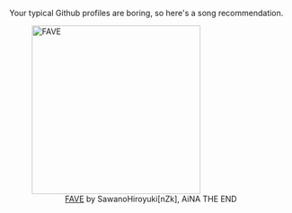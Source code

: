 Your typical Github profiles are boring, so here's a song recommendation.
<figure><img width="300" height="300" src="https://i.scdn.co/image/ab67616d0000b27370e7363795cd4644087bd510" alt="FAVE" /><figcaption align="center"><a href="https://open.spotify.com/track/43QqdVmrdr8OvfFt9DJBoC" target="_blank">FAVE</a> by SawanoHiroyuki[nZk], AiNA THE END</figcaption></figure>
